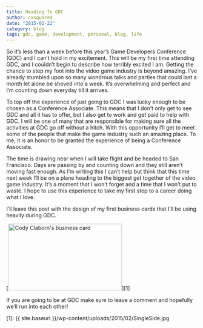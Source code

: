 ```yaml
---
title: Heading To GDC
author: cxsquared
date: "2015-02-22"
category: blog
tags: gdc, game, development, personal, blog, life
---
```

So it&#8217;s less than a week before this year&#8217;s Game Developers Conference (GDC) and I can&#8217;t hold in my excitement. This will be my first time attending GDC, and I couldn&#8217;t begin to describe how terribly excited I am. Getting the chance to step my foot into the video game industry is beyond amazing. I&#8217;ve already stumbled upon so many wondrous talks and parties that could last a month let alone be shoved into a week. It&#8217;s overwhelming and perfect and I&#8217;m counting down everyday till it arrives.

To top off the experience of just going to GDC I was lucky enough to be chosen as a Conference Associate. This means that I don&#8217;t only get to see GDC and all it has to offer, but I also get to work and get paid to help with GDC. I will be one of many that are responsible for making sure all the activities at GDC go off without a hitch. With this opportunity I&#8217;ll get to meet some of the people that make the game industry such an amazing place. To me, it is an honor to be granted the experience of being a Conference Associate.

The time is drawing near when I will take flight and be headed to San Francisco. Days are passing by and counting down and they still aren&#8217;t moving fast enough. As I&#8217;m writing this I can&#8217;t help but think that this time next week I&#8217;ll be on a plane heading to the biggest get together of the video game industry. It&#8217;s a moment that I won&#8217;t forget and a time that I won&#8217;t put to waste. I hope to use this experience to take my first step to a career doing what I love.

I&#8217;ll leave this post with the design of my first business cards that I&#8217;ll be using heavily during GDC.

[<img class="alignnone size-medium wp-image-38" src="{{ site.baseurl }}/wp-content/uploads/2015/02/SingleSide-300x176.jpg" alt="Cody Claborn's business card" width="300" height="176" />][1] 

If you are going to be at GDC make sure to leave a comment and hopefully we&#8217;ll run into each other!

 [1]: {{ site.baseurl }}/wp-content/uploads/2015/02/SingleSide.jpg
